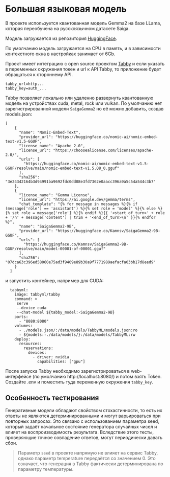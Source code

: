 
# Большая языковая модель

В проекте используется квантованная модель Gemma2 на базе LLama, которая переобучена на русскоязычном датасете Saiga.

Модель загружается из репозитория [HuggingFace](https://huggingface.co/Kamnsv/SaigaGemma2-9B-GGUF).

По умолчанию модель загружается на CPU в память, и в зависимости контекстного окна в настройках занимает от 6Gb.

Проект имеет интеграцию с open source проектом [Tabby](https://github.com/TabbyML/tabby) и если указать в переменных окружения токен и url к API Tabby, то приложение будет обращаться к стороннему API. 

```
tabby_url=http...
tabby_key=auth_...
```

Tabby позволяет локально или удаленно развернуть квантованную модель на устройствах cuda, metal, rock или vulkan. По умолчанию нет зарегистрированной модели `SaigaGemma2` но её можно добавить, создав models.json:
```
[    
    {
      "name": "Nomic-Embed-Text",
      "provider_url": "https://huggingface.co/nomic-ai/nomic-embed-text-v1.5-GGUF",
      "license_name": "Apache 2.0",
      "license_url": "https://choosealicense.com/licenses/apache-2.0/",
      "urls": [
        "https://huggingface.co/nomic-ai/nomic-embed-text-v1.5-GGUF/resolve/main/nomic-embed-text-v1.5.Q8_0.gguf"
      ],
      "sha256": "3e24342164b3d94991ba9692fdc0dd08e3fd7362e0aacc396a9a5c54a544c3b7"
    },
    {
      "license_name": "Gemma License",
      "license_url": "https://ai.google.dev/gemma/terms",
      "chat_template": "{% for message in messages %}{% if (message['role'] == 'assistant') %}{% set role = 'model' %}{% else %}{% set role = message['role'] %}{% endif %}{{ '<start_of_turn>' + role + '/n' + message['content'] | trim + '<end_of_turn>\n' }}{% endfor %}",
      "name": "SaigaGemma2-9B",
      "provider_url": "https://huggingface.co/Kamnsv/SaigaGemma2-9B-GGUF",
      "urls": [
        "https://huggingface.co/Kamnsv/SaigaGemma2-9B-GGUF/resolve/main/model-00001-of-00001.gguf"
      ],
      "sha256": "07dca63c396ed58060e75ad3f9409e89b30a9f7771989aefacfa03bb17d8eed9"
    }
  ]
```

и запустить контейнер, например для CUDA:

```
  tabbyml:
    image: tabbyml/tabby
    command: > 
     serve 
     --device cuda 
     --chat-model ${tabby_model:-SaigaGemma2-9B}
    ports:
      - "8080:8080"
    volumes:
      - ./models.json/:/data/models/TabbyML/models.json:ro
      - ${models:-./data/models/}:/data/models/TabbyML:rw
    deploy:
      resources:
        reservations:
          devices:
            - driver: nvidia
              capabilities: ["gpu"]
```

После запуска Tabby необходимо зарегистрироваться в web-интерфейсе (по умолчанию http://localhost:8080/) и потом взять Token. Создайте .env и поместить туда переменную окружения `tabby_key`.


## Особенность тестирования

Генеративные модели обладают свойством стохастичности, то есть их ответы не являются детерминированными и могут варьироваться при повторных запросах. Это связано с использованием параметра seed, который задаёт начальное состояние генератора случайных чисел и влияет на воспроизводимость результата. Вследствие этого тесты, проверяющие точное совпадение ответов, могут периодически давать сбои.

> Параметр `seed` в проекте напрямую не влияет на сервис Tabby, однако параметр temperature передаётся со значением 0. Это означает, что генерация в Tabby фактически детерминирована по параметру температуры.